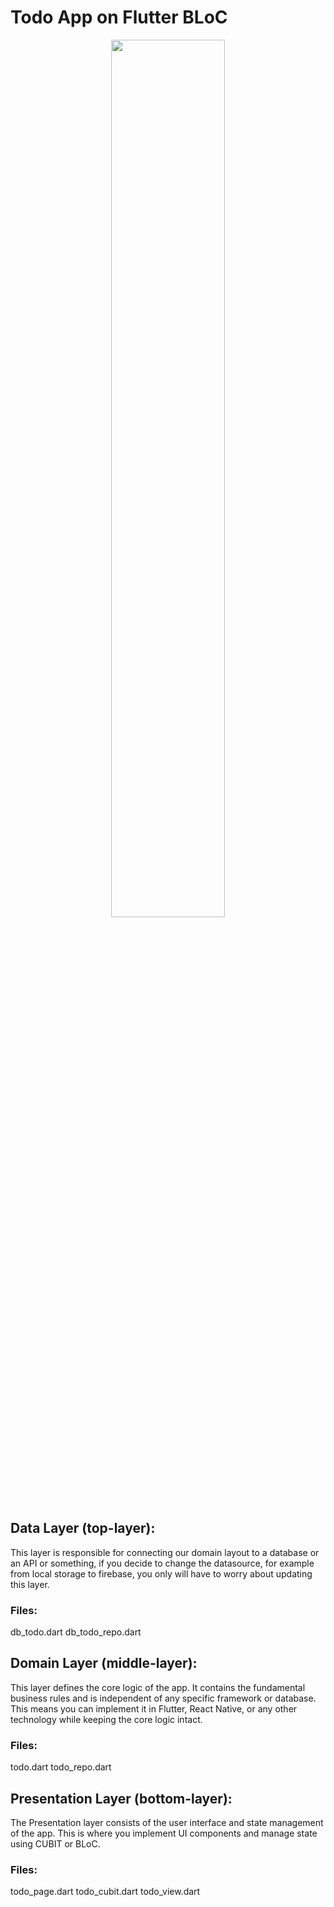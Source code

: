 # Todo App on Flutter BLoC

<p align="center" width="5%">
    <img width="60%" src="https://github.com/user-attachments/assets/18601630-977e-47b0-a444-8a294ba715ad">
</p>

## Data Layer (top-layer): 
This layer is responsible for connecting our domain layout to a database or an API or something, if you decide to change the datasource, for example from local storage to firebase, you only will have to worry about updating this layer. 

### Files:
db_todo.dart 
db_todo_repo.dart

## Domain Layer (middle-layer): 
This layer defines the core logic of the app. It contains the fundamental business rules and is independent of any specific framework or database. This means you can implement it in Flutter, React Native, or any other technology while keeping the core logic intact.

### Files:
todo.dart 
todo_repo.dart

## Presentation Layer (bottom-layer): 
The Presentation layer consists of the user interface and state management of the app. This is where you implement UI components and manage state using CUBIT or BLoC.

### Files:
todo_page.dart 
todo_cubit.dart
todo_view.dart
